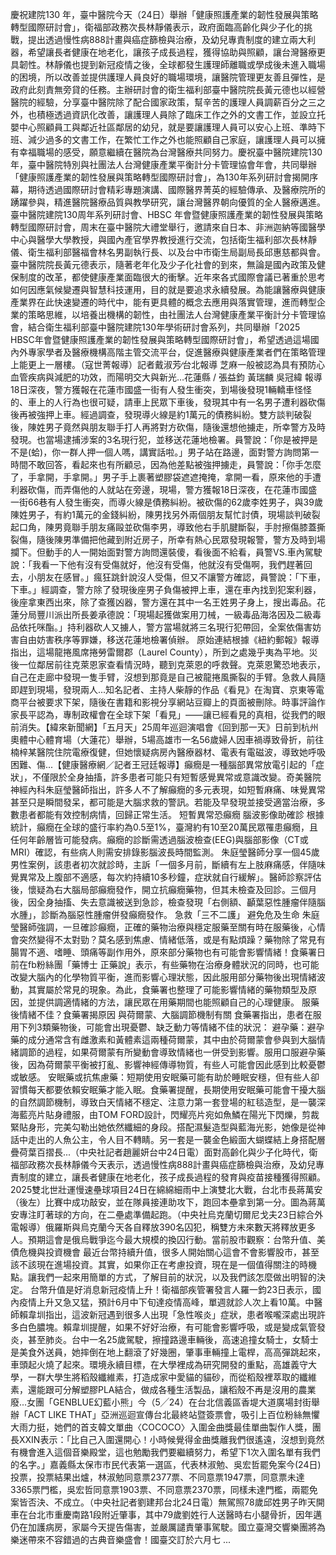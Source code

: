 慶祝建院130 年，臺中醫院今天（24日）舉辦「健康照護產業的韌性發展與策略轉型國際研討會」，衛福部政務次長林靜儀表示，政府面臨高齡化與少子化的挑戰，提出透過慢性病888計畫與癌症篩檢與治療，及幼兒專責制度的建立兩大利器，希望讓長者健康在地老化，讓孩子成長過程，獲得協助與照顧，讓台灣醫療更具韌性。林靜儀也提到新冠疫情之後，全球都發生護理師離職或學成後未進入職場的困境，所以改善並提供護理人員良好的職場環境，讓醫院管理更友善且彈性，是政府此刻責無旁貸的任務。主辦研討會的衛生福利部臺中醫院院長黃元德也以經營醫院的經驗，分享臺中醫院除了配合國家政策，幫辛苦的護理人員調薪百分之三之外，也積極透過資訊化改善，讓護理人員除了臨床工作之外的文書工作，並設立托嬰中心照顧員工與鄰近社區鄰居的幼兒，就是要讓護理人員可以安心上班、準時下班、減少過多的文書工作，在繁忙工作之外也能照顧自己家庭，讓護理人員可以擁有幸福職場的感受，願意繼續在醫院為台灣醫療共同努力。慶祝臺中醫院建院130 年，臺中醫院特別與社團法人台灣健康產業平衡計分卡管理協會年會，共同舉辦「健康照護產業的韌性發展與策略轉型國際研討會」，為130年系列研討會揭開序幕，期待透過國際研討會精彩專題演講、國際醫界菁英的經驗傳承、及醫療院所的踴躍參與，精進醫院醫療品質與教學研究，讓台灣醫界朝向優質的全人醫療邁進。臺中醫院建院130周年系列研討會、HBSC 年會暨健康照護產業的韌性發展與策略轉型國際研討會，周末在臺中醫院大禮堂舉行，邀請來自日本、非洲迦納等國醫學中心與醫學大學教授，與國內產官學界教授進行交流，包括衛生福利部次長林靜儀、衛生福利部醫福會林名男副執行長、以及台中市衛生局副局長邱惠慈都與會。臺中醫院院長黃元德表示，隨著老年化及少子化社會的到來，無論是國內政策及健保制度的改革，都使健康產業面臨很大的衝擊。近年來各式國際會議已著重於思考如何因應氣候變遷與智慧科技運用，目的就是要追求永續發展。為能讓醫療與健康產業界在此快速變遷的時代中，能有更具體的概念去應用與落實管理，進而轉型企業的策略思維，以培養出機構的韌性，由社團法人台灣健康產業平衡計分卡管理協會，結合衛生福利部臺中醫院建院130年學術研討會系列，共同舉辦「2025 HBSC年會暨健康照護產業的韌性發展與策略轉型國際研討會」，希望透過這場國內外專家學者及醫療機構高階主管交流平台，促進醫療與健康產業者們在策略管理上能更上一層樓。（寇世菁報導）記者戴淑芳∕台北報導 芝麻一般被認為具有預防心血管疾病與減肥的功效，而陽明交大與新光…花蓮縣 / 張益鈞 黃瑞麟 吳冠緯 報導 18日深夜，警方獲報在花蓮市國盛一街有人發生衝突，到場後發現1輛轎車怪怪的、車上的人行為也很可疑，請車上民眾下車後，發現其中有一名男子遭利器砍傷後再被強押上車。經過調查，發現導火線是約1萬元的債務糾紛。雙方談判破裂後，陳姓男子竟然與朋友聯手打人再將對方砍傷，隨後還想他擄走，所幸警方及時發現。也當場逮捕涉案的3名現行犯，並移送花蓮地檢署。員警說：「你是被押是不是(蛤)，你一群人押一個人嗎，講實話啦。」男子站在路邊，面對警方詢問第一時間不敢回答，看起來也有所顧忌，因為他差點被強押擄走，員警說：「你手怎麼了，手拿開，手拿開。」男子手上裹著塑膠袋遮遮掩掩，拿開一看，原來他的手遭利器砍傷，而弄傷他的人就站在旁邊，現場，警方獲報18日深夜，在花蓮市國盛一街66巷有人發生衝突，而導火線是債務糾紛。被砍傷的62歲李姓男子，與39歲陳姓男子，有約1萬元的金錢糾紛，陳男找另外兩個朋友幫忙討債，現場談判破裂起口角，陳男竟聯手朋友痛毆並砍傷李男，導致他右手肌腱斷裂，手肘擦傷膝蓋撕裂傷，隨後陳男準備把他藏到附近房子，所幸有熱心民眾發現報警，警方及時到場攔下。但動手的人一開始面對警方詢問還裝傻，看後面不給看，員警VS.車內駕駛說：「我看一下他有沒有受傷就好，他沒有受傷，他就沒有受傷啊，我們趕著回去，小朋友在感冒。」瘋狂跳針說沒人受傷，但又不讓警方確認，員警說：「下車，下車。」經調查，警方除了發現後座男子負傷被押上車，還在車內找到犯案利器，後座拿東西出來，除了查獲凶器，警方還在其中一名王姓男子身上，搜出毒品。花蓮分局豐川派出所長姜承德說：「現場起獲做案用刀械，一級毒品海洛因及二級毒品依托咪酯。」持利器砍人又擄人，警方當場就將三名現行犯帶回，全案依傷害妨害自由妨害秩序等罪嫌，移送花蓮地檢署偵辦。  原始連結根據《紐約郵報》報導指出，這場龍捲風席捲勞雷爾郡（Laurel County），所到之處幾乎夷為平地。災後一位鄰居前往克萊恩家查看情況時，聽到克萊恩的呼救聲。克萊恩驚恐地表示，自己在走廊中發現一隻手臂，沒想到那竟是自己被龍捲風撕裂的手臂。急救人員隨即趕到現場，發現兩人...知名記者、主持人柴靜的作品《看見》在淘寶、京東等電商平台被要求下架，隨後在書籍和影視分享網站豆瓣上的頁面被刪除。時事評論作家長平認為，專制政權會在全球下架「看見」——讓已經看見的真相，從我們的眼前消失。【緯來新聞網】「五月天」25周年巡迴演唱會《回到那一天》日前到杭州奧體中心體育場（大蓮花）舉辦，5場高雄市一名56歲婦人因車禍導致骨折，前往楠梓某醫院住院電療復健，但她懷疑病房內醫療器材、電表有電磁波，導致她呼吸困難、傷...【健康醫療網／記者王冠廷報導】癲癇是一種腦部異常放電引起的「症狀」，不僅限於全身抽搐，許多患者可能只有短暫感覺異常或意識改變。奇美醫院神經內科朱庭瑩醫師指出，許多人不了解癲癇的多元表現，如短暫麻痛、味覺異常甚至只是瞬間發呆，都可能是大腦求救的警訊。若能及早發現並接受適當治療，多數患者都能有效控制病情，回歸正常生活。 短暫異常恐癲癇 腦波影像助確診 根據統計，癲癇在全球的盛行率約為0.5至1%，臺灣約有10至20萬民眾罹患癲癇，且任何年齡層皆可能發病。癲癇的診斷需透過腦波檢查(EEG)與腦部影像（CT或MRI）確認，有些病人則需安排錄影腦波長時間監測。 朱庭瑩醫師分享一個45歲男性案例，該患者初次就診時，主訴「一個多月前，斷續有左上肢麻痛感，伴隨味覺異常及上腹部不適感，每次約持續10多秒鐘，症狀就自行緩解」。醫師診察評估後，懷疑為右大腦局部癲癇發作，開立抗癲癇藥物，但其未檢查及回診。三個月後，因全身抽搐、失去意識被送到急診，檢查發現「右側額、顳葉惡性腫瘤伴隨腦水腫」，診斷為腦惡性腫瘤併發癲癇發作。 急救「三不二護」 避免危及生命 朱庭瑩醫師強調，一旦確診癲癇，正確的藥物治療與穩定服藥至關有時在服藥後，心情會突然變得不太對勁？莫名感到焦慮、情緒低落，或是有點煩躁？藥物除了常見有腸胃不適、嗜睡、頭痛等副作用外，原來部分藥物也有可能會影響情緒！食藥署日前在fb粉絲團「藥博士 正藥說」表示，有些藥物在治療身體狀況的同時，也可能改變大腦內的化學物質平衡，進而影響心理狀態，因此服用部分藥物後出現情緒波動，其實屬於常見的現象。為此，食藥署也整理了可能影響情緒的藥物類型及原因，並提供調適情緒的方法，讓民眾在用藥期間也能照顧自己的心理健康。 服藥後情緒不佳？食藥署揭原因 與荷爾蒙、大腦調節機制有關 食藥署指出，患者在服用下列3類藥物後，可能會出現憂鬱、缺乏動力等情緒不佳的狀況： 避孕藥：避孕藥的成分通常含有雌激素和黃體素這兩種荷爾蒙，其中由於荷爾蒙會參與到大腦情緒調節的過程，如果荷爾蒙有所變動會導致情緒也一併受到影響。服用口服避孕藥後，因為荷爾蒙平衡被打亂、影響神經傳導物質，有些人可能會因此感到比較憂鬱或敏感。 安眠藥或抗焦慮藥：短期使用安眠藥可能有助於睡眠安穩，但有些人卻習慣每天都要依賴安眠藥才能入眠。食藥署提醒，長期使用安眠藥可能會干擾大腦的自然調節機制，導致白天情緒不穩定、注意力第一套登場的紅毯造型，是一襲深海藍亮片貼身禮服，由TOM FORD設計，閃耀亮片宛如魚鱗在陽光下閃爍，剪裁緊貼身形，完美勾勒出她依然纖細的身段。搭配濕髮造型與藍海光影，她像是從神話中走出的人魚公主，令人目不轉睛。另一套是一襲金色緞面大蝴蝶結上身搭配層疊荷葉百摺長...（中央社記者趙麗妍台中24日電）面對高齡化與少子化時代，衛福部政務次長林靜儀今天表示，透過慢性病888計畫與癌症篩檢與治療，及幼兒專責制度的建立，讓長者健康在地老化，孩子成長過程的發育與疫苗接種獲得照顧。2025雙北世壯運慢速壘球項目24日在綿綿細雨中上演雙北大戰，台北市長蔣萬安（後左）比賽中成功敲安，並在隊員接連助攻下，跑回本壘拿到第一分。圖為蔣萬安專注盯著球的方向，在二壘處準備起跑。（中央社烏克蘭切爾尼戈夫23日綜合外電報導）俄羅斯與烏克蘭今天各自釋放390名囚犯，稱雙方未來數天將釋放更多人。預期這會是俄烏戰爭迄今最大規模的換囚行動。當前股市觀察：台幣升值、美債危機與投資機會 最近台幣持續升值，很多人開始關心這會不會影響股市，甚至該不該現在進場投資。其實，如果你正在考慮投資，現在是一個值得關注的時機點。讓我們一起來用簡單的方式，了解目前的狀況，以及我們該怎麼做出明智的決定。 台幣升值是好消息新冠疫情上升！衛福部疾管署發言人羅一鈞23日表示，國內疫情上升又急又猛，預計6月中下旬達疫情高峰，單週就診人次上看10萬。中醫師賴韋圳指出，這波新冠遇到很多人出現「急性喉炎」症狀，患者喉嚨深處出現許多白色膿塊。賴韋圳提醒，如果不好好治療，有可能會影響呼吸，或是變成氣管發炎，甚至肺炎。台中一名25歲駕駛，擦撞路邊車輛後，高速追撞女騎士，女騎士是美食外送員，她摔倒在地上翻滾了好幾圈，肇事車輛撞上電桿，高高彈跳起來，車頭起火燒了起來。環境永續目標，在大學裡成為研究開發的重點，高雄義守大學，一群大學生將稻殼纖維素，打造成家中愛貓的貓砂，而從稻殼裡萃取的纖維素，還能跟可分解塑膠PLA結合，做成各種生活製品，讓稻殼不再是沒用的農業廢...女團「GENBLUE幻藍小熊」今（5╱24）在台北信義區香堤大道廣場封街舉辦「ACT LIKE THAT」亞洲巡迴宣傳台北最終站暨簽票會，吸引上百位粉絲無懼大雨力挺，她們的首支韓文單曲〈COCOCO〉入圍金曲獎最佳單曲製作人獎，團長XXIN表示：「比自己入圍還開心！小時候覺得金曲獎離我們很遙遠，沒想到竟然有機會進入這個音樂殿堂，這也勉勵我們要繼續努力，希望下1次入圍名單有我們的名字。」嘉義縣太保市市民代表第一選區，代表林淑勉、吳宏哲罷免案今(24日)投票，投票結果出爐，林淑勉同意票2377票、不同意票1947票，同意票未達3365票門檻，吳宏哲同意票1903票、不同意票2370票，同樣未達門檻，兩罷免案皆否決、不成立。（中央社記者劉建邦台北24日電）無駕照78歲邱姓男子昨天開車在台北市重慶南路1段附近肇事，其中79歲劉姓行人送醫時右小腿骨折，因年邁仍在加護病房，家屬今天提告傷害，並嚴厲譴責肇事駕駛。國立臺灣交響樂團將為樂迷帶來不容錯過的古典音樂盛會！國臺交訂於六月七 ...